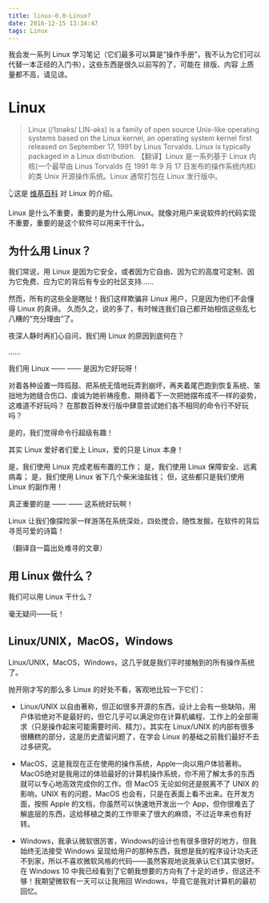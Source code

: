 ```yaml
---
title: linux-0.0-Linux?
date: 2016-12-15 13:34:47
tags: Linux
---
```


我会发一系列 Linux 学习笔记（它们最多可以算是“操作手册”，我不认为它们可以代替一本正经的入门书），这些东西是很久以前写的了，可能在 排版、内容 上质量都不高，请见谅。

# Linux

> Linux (/ˈlɪnəks/ LIN-əks) is a family of open source Unix-like operating systems based on the Linux kernel, an operating system kernel first released on September 17, 1991 by Linus Torvalds. Linux is typically packaged in a Linux distribution.
> 【翻译】Linux 是一系列基于 Linux 内核(一个最早由 Linus Torvalds 在 1991 年 9 月 17 日发布的操作系统内核)的类 Unix 开源操作系统。Linux 通常打包在 Linux 发行版中。

👆这是 [维基百科](https://en.wikipedia.org/wiki/Linux) 对 Linux 的介绍。

Linux 是什么不重要，重要的是为什么用Linux。就像对用户来说软件的代码实现不重要，重要的是这个软件可以用来干什么。

## 为什么用 Linux？

我们常说，用 Linux 是因为它安全，或者因为它自由、因为它的高度可定制、因为它免费、应为它的背后有专业的社区支持......

然而，所有的这些全是瞎扯！我们这样欺骗非 Linux 用户，只是因为他们不会懂得 Linux 的真谛。
久而久之，说的多了，有时候连我们自己都开始相信这些乱七八糟的“充分理由”了。

夜深人静时再扪心自问，我们用 Linux 的原因到底何在？

......

我们用 Linux —— —— 是因为它好玩呀！

对着各种设置一阵捣鼓、把系统无情地玩弄到崩坏，再夹着尾巴跑到恢复系统、笨拙地为她缝合伤口、虔诚为她祈祷痊愈、期待着下一次把她摆布成不一样的姿势，这难道不好玩吗？
在那数百种发行版中肆意尝试她们各不相同的命令行不好玩吗？

是的，我们觉得命令行超级有趣！

其实 Linux 爱好者们爱上 Linux，爱的只是 Linux 本身！

是，我们使用 Linux 完成老板布置的工作；
是，我们使用 Linux 保障安全、远离病毒；
是，我们使用 Linux 省下几个柴米油盐钱；
但，这些都只是我们使用 Linux 的副作用！ 

真正重要的是 —— —— 这系统好玩啊！

Linux 让我们像探险家一样游荡在系统深处，四处搅合，随性发掘，在软件的背后寻觅可爱的诗篇！

（翻译自一篇出处难寻的文章）

## 用 Linux 做什么？

我们可以用 Linux 干什么？

毫无疑问——玩！

## Linux/UNIX，MacOS，Windows

Linux/UNIX，MacOS，Windows，这几乎就是我们平时接触到的所有操作系统了。

抛开刚才写的那么多 Linux 的好处不看，客观地比较一下它们：

- Linux/UNIX 以自由著称，但正如很多开源的东西，设计上会有一些缺陷，用户体验绝对不是最好的，但它几乎可以满足你在计算机编程、工作上的全部需求（只是操作起来可能需要时间、精力）。其实在 Linux/UNIX 的内部有很多很糟糕的部分，这是历史遗留问题了，在学会  Linux 的基础之前我们最好不去过多研究。

- MacOS，这是我现在正在使用的操作系统，Apple一向以用户体验著称。MacOS绝对是我用过的体验最好的计算机操作系统，你不用了解太多的东西就可以专心地高效完成你的工作。但 MacOS 无论如何还是脱离不了 UNIX 的影响，UNIX 有的问题，MacOS 也会有，只是在表面上看不出来。在开发方面，按照 Apple 的文档，你虽然可以快速地开发出一个 App，但你很难去了解底层的东西，这给移植之类的工作带来了很大的麻烦，不过近年来也有好转。

- Windows，我承认微软很厉害，Windows的设计也有很多很好的地方，但我始终无法接受 Windows 呈现给用户的那种东西，我想是我的程序设计功夫还不到家，所以不喜欢微软风格的代码——虽然客观地说我承认它们其实很好。在 Windows 10 中我已经看到了它朝我想要的方向有了十足的进步，但这还不够！我期望微软有一天可以让我用回 Windows，毕竟它是我对计算机的最初回忆。
